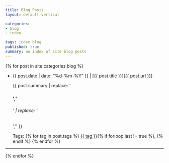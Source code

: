 ```yaml
---
title: Blog Posts
layout: default-vertical

categories:
- blog
- index

tags: index blog
published: true
summary: an index of site blog posts
---
```


{% for post in site.categories.blog %}
* {{ post.date | date: "%d-%m-%Y" }} | [{{ post.title }}]({{ post.url }})
  
  {{ post.summary | replace: '<h3>','<h6>' | replace: '</h3>','</h6>' }}
  
  Tags: {% for tag in post.tags %} <a href="/tags/{{ tag }}">{{ tag }}</a>{% if forloop.last != true %}, {% endif %} {% endfor %}
---
{% endfor %}

